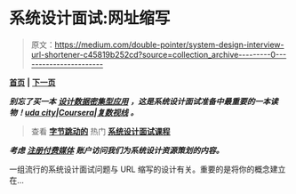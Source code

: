 # 系统设计面试:网址缩写

> 原文：<https://medium.com/double-pointer/system-design-interview-url-shortener-c45819b252cd?source=collection_archive---------0----------------------->

[**首页**](https://bit.ly/3tVGgRY) **|** [**下一页**](https://bit.ly/356zroF)

***别忘了买一本*** [***设计数据密集型应用***](https://amzn.to/3HWOSPm) ***，这是系统设计面试准备中最重要的一本读物！***[***uda city***](https://bit.ly/3JIpvl4)***|***[***Coursera***](https://imp.i384100.net/zaYBB0)***|***[***复数视线***](https://pluralsight.pxf.io/Ao7GGK) ***。***

> 查看 [**字节跳动的**](https://bytebytego.com?fpr=datajek34) 热门 [**系统设计面试课程**](https://bytebytego.com?fpr=datajek34)

***考虑*** [***注册付费媒体***](https://bit.ly/3LNjPXB) ***账户访问我们为系统设计资源策划的内容。***

一组流行的系统设计面试问题与 URL 缩写的设计有关。重要的是将你的概念建立在…